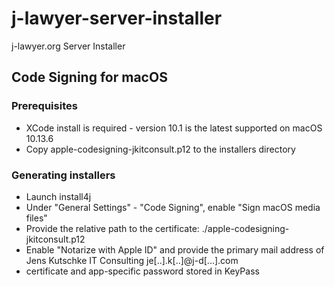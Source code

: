 # j-lawyer-server-installer
j-lawyer.org Server Installer 

## Code Signing for macOS

### Prerequisites

* XCode install is required - version 10.1 is the latest supported on macOS 10.13.6
* Copy apple-codesigning-jkitconsult.p12 to the installers directory

### Generating installers

* Launch install4j
* Under "General Settings" - "Code Signing", enable "Sign macOS media files"
* Provide the relative path to the certificate: ./apple-codesigning-jkitconsult.p12
* Enable "Notarize with Apple ID" and provide the primary mail address of Jens Kutschke IT Consulting je[..].k[..]@j-d[...].com
* certificate and app-specific password stored in KeyPass
